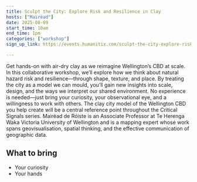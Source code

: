 ```yaml
---
title: Sculpt the City: Explore Risk and Resilience in Clay 
hosts: ["Mairéad"]
date: 2025-08-09
start_time: 10am
end_time: 1pm
categories: ["workshop"]
sign_up_link: https://events.humanitix.com/sculpt-the-city-explore-risk-and-resilience-in-clay

---
```



Get hands-on with air-dry clay as we reimagine Wellington’s CBD at scale. In this collaborative workshop, we’ll explore how we think about natural hazard risk and resilience—through shape, texture, and place.
By treating the city as a model we can mould, you’ll gain new insights into scale, design, and the ways we interpret our shared environment. No experience is needed—just bring your curiosity, your observational eye, and a willingness to work with others.
The clay city model of the Wellington CBD you help create will be a central reference point throughout the Critical Signals series.
Mairéad de Róiste is an Associate Professor at Te Herenga Waka Victoria University of Wellington and is a mapping expert whose work spans geovisualisation, spatial thinking, and the effective communication of geographic data. 


## What to bring

- Your curiosity
- Your hands
